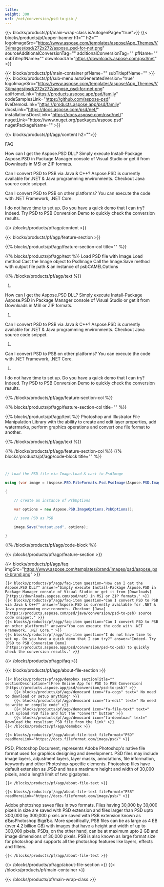 ```yaml
---
title:  
weight: 300
url: /net/conversion/psd-to-psb / 
---
```


{{< blocks/products/pf/main-wrap-class isAutogenPage="true">}}
{{< blocks/products/pf/upper-banner h1="" h2="" logoImageSrc="https://www.aspose.com/templates/aspose/App_Themes/V3/images/psd/272x272/aspose_psd-for-net.png" sourceAdditionalConversionTag="" additionalConversionTag="" pfName="" subTitlepfName="" downloadUrl="https://downloads.aspose.com/psd/net" >}}

{{< blocks/products/pf/main-container pfName="" subTitlepfName="" >}}
{{< blocks/products/pf/sub-menu autoGeneratedVersion="true" logoImageSrc="https://www.aspose.com/templates/aspose/App_Themes/V3/images/psd/272x272/aspose_psd-for-net.png" apiHomeLink="https://products.aspose.app/psd/family" codeSamplesLink="https://github.com/aspose-psd" liveDemosLink="https://products.aspose.app/psd/family" docsLink="https://docs.aspose.com/psd/net/" installationsDocsLink="https://docs.aspose.com/psd/net/" nugetLink="https://www.nuget.org/packages/aspose.psd" nugetPackageName="" >}}

{{< blocks/products/pf/agp/content h2="">}}




FAQ


How can I get the Aspose.PSD DLL?
Simply execute Install-Package Aspose.PSD in Package Manager console of Visual Studio or get it from Downloads in MSI or ZIP formats.


Can I convert PSD to PSB via Java & C++?
Aspose.PSD is currently available for .NET & Java programming environments. Checkout Java source code snippet.


Can I convert PSD to PSB on other platforms?
You can execute the code with .NET Framework, .NET Core.


I do not have time to set up. Do you have a quick demo that I can try?
Indeed. Try PSD to PSB Conversion Demo to quickly check the conversion results.





{{< /blocks/products/pf/agp/content >}}

{{< blocks/products/pf/agp/feature-section >}}

{{% blocks/products/pf/agp/feature-section-col title="" %}}

{{% blocks/products/pf/agp/text %}}
Load PSD file with Image.Load method Cast the Image object to PsdImage Call the Image.Save method with output file path & an instance of psbCAMELOptions

{{% /blocks/products/pf/agp/text %}}


1. 
How can I get the Aspose.PSD DLL?
Simply execute Install-Package Aspose.PSD in Package Manager console of Visual Studio or get it from Downloads in MSI or ZIP formats.

1. 
Can I convert PSD to PSB via Java & C++?
Aspose.PSD is currently available for .NET & Java programming environments. Checkout Java source code snippet.

1. 
Can I convert PSD to PSB on other platforms?
You can execute the code with .NET Framework, .NET Core.

1. 
I do not have time to set up. Do you have a quick demo that I can try?
Indeed. Try PSD to PSB Conversion Demo to quickly check the conversion results.


{{% /blocks/products/pf/agp/feature-section-col %}}

{{% blocks/products/pf/agp/feature-section-col title="" %}}

{{% blocks/products/pf/agp/text %}}
Photoshop and Illustrator File Manipulation Library with the ability to create and edit layer properties, add watermarks, perform graphics operations and convert one file format to another.

{{% /blocks/products/pf/agp/text %}}



{{% /blocks/products/pf/agp/feature-section-col %}}
{{% blocks/products/pf/agp/code-block title="" %}}

```cs


// load the PSD file via Image.Load & cast to PsdImage

using (var image = (Aspose.PSD.FileFormats.Psd.PsdImage)Aspose.PSD.Image.Load("template.psd"))

{

    // create an instance of PsbOptions

    var options = new Aspose.PSD.ImageOptions.PsbOptions();

    // save PSD as PSB

    image.Save("output.psd", options);

}

```

{{% /blocks/products/pf/agp/code-block %}}

{{< /blocks/products/pf/agp/feature-section >}}

{{< blocks/products/pf/agp/faq imgSrc="https://www.aspose.com/templates/brand/images/psd/aspose_psd-brand.png" >}}

    {{< blocks/products/pf/agp/faq-item question="How can I get the Aspose.PSD DLL?" answer="Simply execute Install-Package Aspose.PSD in Package Manager console of Visual Studio or get it from [Downloads](https://downloads.aspose.com/psd/net) in MSI or ZIP formats." >}}
    {{< blocks/products/pf/agp/faq-item question="Can I convert PSD to PSB via Java & C++?" answer="Aspose.PSD is currently available for .NET & Java programming environments. Checkout [Java](https://products.aspose.com/psd/java/conversion/psd-to-psb) source code snippet." >}}
    {{< blocks/products/pf/agp/faq-item question="Can I convert PSD to PSB on other platforms?" answer="You can execute the code with .NET Framework, .NET Core." >}}
    {{< blocks/products/pf/agp/faq-item question="I do not have time to set up. Do you have a quick demo that I can try?" answer="Indeed. Try [PSD to PSB Conversion Demo](https://products.aspose.app/psd/conversion/psd-to-psb) to quickly check the conversion results." >}}
 
{{< /blocks/products/pf/agp/faq >}}

{{< blocks/products/pf/agp/about-file-section >}}

    {{< blocks/products/pf/agp/demobox sectionTitle="" sectionDescription="[Free Online App for PSD to PSB Conversion](https://products.aspose.app/psd/conversion/psd-to-psb)" >}}
        {{< blocks/products/pf/agp/democard icon="fa-cogs" text=" No need to download or setup anything" >}}
        {{< blocks/products/pf/agp/democard icon="fa-edit" text=" No need to write or compile code" >}}
        {{< blocks/products/pf/agp/democard icon="fa-file-text" text=" Just upload PSD file and hit the "Convert" button" >}}
        {{< blocks/products/pf/agp/democard icon="fa-download" text=" Download the resultant PSB file from the link" >}}
    {{< /blocks/products/pf/agp/demobox >}}

    {{< blocks/products/pf/agp/about-file-text fileFormat="PSD" readMoreLink="https://docs.fileformat.com/image/psd/" >}}
PSD, Photoshop Document, represents Adobe Photoshop's native file format used for graphics designing and development. PSD files may include image layers, adjustment layers, layer masks, annotations, file information, keywords and other Photoshop-specific elements. Photoshop files have default extension as .PSD and has a maximum height and width of 30,000 pixels, and a length limit of two gigabytes.

    {{< /blocks/products/pf/agp/about-file-text >}}

    {{< blocks/products/pf/agp/about-file-text fileFormat="PSB" readMoreLink="https://docs.fileformat.com/image/psb/" >}}
Adobe photoshop saves files in two formats. Files having 30,000 by 30,000 pixels in size are saved with PSD extension and files larger than PSD upto 300,000 by 300,000 pixels are saved with PSB extension known as вЂњPhotoshop BigвЂќ. More specifically, PSB files can be as large as 4 EB (over 4.2 billion GB) with images that have a height and width of up to 300,000 pixels. PSDs, on the other hand, can be at maximum upto 2 GB and image dimensions of 30,000 pixels. PSB is also known as large format size for photoshop and supports all the photoshop features like layers, effects and filters.

    {{< /blocks/products/pf/agp/about-file-text >}}

{{< /blocks/products/pf/agp/about-file-section >}}
{{< /blocks/products/pf/main-container >}}
    
{{< /blocks/products/pf/main-wrap-class >}}